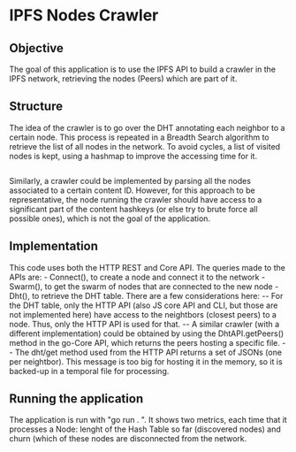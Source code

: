 # IPFS Nodes Crawler
## Objective
The goal of this application is to use the IPFS API to build a crawler in the IPFS network, retrieving the nodes (Peers) which are part of it.
## Structure
The idea of the crawler is to go over the DHT annotating each neighbor to a certain node. This process is repeated in a Breadth Search algorithm to retrieve the list of all nodes in the network. To avoid cycles, a list of visited nodes is kept, using a hashmap to improve the accessing time for it.

<image>

Similarly, a crawler could be implemented by parsing all the nodes associated to a certain content ID. However, for this approach to be representative, the node running the crawler should have access to a significant part of the content hashkeys (or else try to brute force all possible ones), which is not the goal of the application.

## Implementation 
This code uses both the HTTP REST and Core API. The queries made to the APIs are:
 \- Connect(), to create a node and connect it to the network
 \- Swarm(), to get the swarm of nodes that are connected to the new node
 \- Dht(), to retrieve the DHT table. There are a few considerations here:
       \-- For the DHT table, only the HTTP API (also JS core API and CLI, but those are not implemented here) have access to the neightbors (closest peers) to a node. Thus, only the HTTP API is used for that. 
       \-- A similar crawler (with a different implementation) could be obtained by using the DhtAPI.getPeers() method in the go-Core API, which returns the peers hosting a specific file. 
       \-- The dht/get method used from the HTTP API returns a set of JSONs (one per neightbor). This message is too big for hosting it in the memory, so it is backed-up in a temporal file for processing. 

## Running the application 
The application is run with "go run . ". It shows two metrics, each time that it processes a Node: lenght of the Hash Table so far (discovered nodes) and churn (which of these nodes are disconnected from the network.

